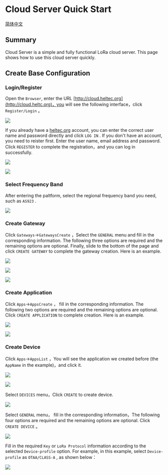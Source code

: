 # Cloud Server Quick Start

[简体中文](https://heltec-automation.readthedocs.io/zh_CN/latest/quick_start.html)

## Summary

Cloud Server is a simple and fully functional LoRa cloud server. This page shows how to use this cloud server quickly.

## Create Base Configuration

### Login/Register

Open the  ``Browser``, enter the URL  [http://cloud.heltec.org](http://cloud.heltc.org)，you will see the following interface，click ``Register/Login`` 。

![](img/quick_start/01.png)

If you already have a [heltec.org](https://heltec.org) account, you can enter the correct user name and password directly and click ``LOG IN`` . If you don't have an account, you need to reister first. Enter the user name, email address and password. Click ``REGISTER``  to complete the registration，and you can log in successfully.

![](./img/quick_start/02.png)

![](./img/quick_start/03.png)

### Select Frequency Band

After entering the paltform, select the regional frequency band you need, such as ``AS923`` .

![](./img/quick_start/04.png)

### Create Gateway

Click ``Gateways``->``GatewaysCreate`` ，Select the ``GENERAL`` menu and fill in the corresponding information. The following three options are required and the remaining options are optional. Finally, slide to the bottom of the page and click  ``CREATE GATEWAY`` to complete the gateway creation. Here is an example.

![](./img/quick_start/05.png)

![](./img/quick_start/06.png)

![](./img/quick_start/07.png)



### Create Application

Click ``Apps``->``AppsCreate`` ， fill in the corresponding information. The following two options are required and the remaining options are optional. Click ``CREATE APPLICATION`` to complete creation. Here is an example.

![](./img/quick_start/09.png)

![](./img/quick_start/11.png)

### Create Device

Click ``Apps``->``AppsList`` ，You will see the application we created before (the ``AppName`` in the example)，and click it.

![](./img/quick_start/12.png)

![](./img/quick_start/13.png)

Select ``DEVICES`` menu，Click ``CREATE`` to create device.

![](./img/quick_start/14.png)

Select ``GENERAL``  menu， fill in the corresponding information，The following four options are required and the remaining options are optional. Click ``CREATE DEVICE`` 。

![](./img/quick_start/15.png)



Fill in the required ``Key`` or ``LoRa Protocol`` information according to the selected  ``Device-profile`` option. For example, in this example, select ``Device-profile`` as ``OTAA/CLASS-A`` , as shown below：

![](./img/quick_start/17.png)
